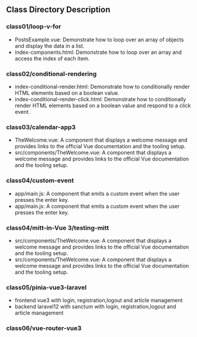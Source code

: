 ## Class Directory Description

### class01/loop-v-for

* PostsExample.vue: Demonstrate how to loop over an array of objects and display the data in a list.
* index-components.html: Demonstrate how to loop over an array and access the index of each item.

### class02/conditional-rendering

* index-conditional-render.html: Demonstrate how to conditionally render HTML elements based on a boolean value.
* index-conditional-render-click.html: Demonstrate how to conditionally render HTML elements based on a boolean value and respond to a click event.

### class03/calendar-app3

* TheWelcome.vue: A component that displays a welcome message and provides links to the official Vue documentation and the tooling setup.
* src/components/TheWelcome.vue: A component that displays a welcome message and provides links to the official Vue documentation and the tooling setup.

### class04/custom-event

* app/main.js: A component that emits a custom event when the user presses the enter key.
* app/main.js: A component that emits a custom event when the user presses the enter key.

### class04/mitt-in-Vue 3/testing-mitt

* src/components/TheWelcome.vue: A component that displays a welcome message and provides links to the official Vue documentation and the tooling setup.
* src/components/TheWelcome.vue: A component that displays a welcome message and provides links to the official Vue documentation and the tooling setup.

### class05/pinia-vue3-laravel

* frontend vue3 with login, registration,logout and article management
* backend laravel12 with sanctum with login, registration,logout and article management

### class06/vue-router-vue3
